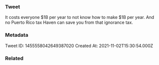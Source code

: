 ### Tweet
It costs everyone $1B per year to not know how to make $1B per year. And no Puerto Rico tax Haven can save you from that ignorance tax.

### Metadata
Tweet ID: 1455558042649387020
Created At: 2021-11-02T15:30:54.000Z

### Related

